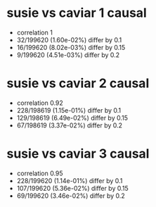 # susie vs caviar  1 causal

- correlation 1
- 32/199620 (1.60e-02%) differ by 0.1
- 16/199620 (8.02e-03%) differ by 0.15
- 9/199620 (4.51e-03%) differ by 0.2


# susie vs caviar  2 causal

- correlation 0.92
- 228/198619 (1.15e-01%) differ by 0.1
- 129/198619 (6.49e-02%) differ by 0.15
- 67/198619 (3.37e-02%) differ by 0.2


# susie vs caviar  3 causal

- correlation 0.95
- 228/199620 (1.14e-01%) differ by 0.1
- 107/199620 (5.36e-02%) differ by 0.15
- 69/199620 (3.46e-02%) differ by 0.2


